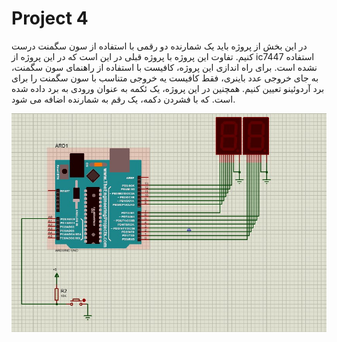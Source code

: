 # Project 4
در این بخش از پروژه باید یک شمارنده دو رقمی با استفاده از سون سگمنت درست کنیم. تفاوت این پروژه با پروژه قبلی در این است که در این پروژه از ic7447 استفاده نشده است.
برای راه اندازی این پروژه، کافیست با استفاده از راهنمای سون سگمنت، به جای خروجی عدد باینری، فقط کافیست یه خروجی متناسب با سون سگمنت را برای برد آردوئینو تعیین کنیم.
همچنین در این پروژه، یک ئکمه به عنوان ورودی به برد داده شده است. که با فشردن دکمه، یک رقم به شمارنده اضافه می شود.

![Arduino](./1/image.jpg)

